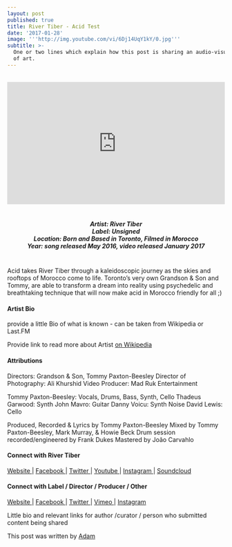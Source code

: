 ```yaml
---
layout: post
published: true
title: River Tiber - Acid Test
date: '2017-01-28'
image: '''http://img.youtube.com/vi/6Dj14UqY1kY/0.jpg'''
subtitle: >-
  One or two lines which explain how this post is sharing an audio-visual work
  of art.
---
```

<style>.embed-container { position: relative; padding-bottom: 56.25%; height: 0; overflow: hidden; max-width: 100%; } .embed-container iframe, .embed-container object, .embed-container embed { position: absolute; top: 0; left: 0; width: 100%; height: 100%; }</style><br />
<div class="embed-container">
<iframe allowfullscreen="" frameborder="0" height="315" src="https://www.youtube.com/embed/6Dj14UqY1kY" width="560"></iframe></div>
<br>
<h5 style="text-align: center;">
Artist: River Tiber <br>
Label: Unsigned <br>
Location: Born and Based in Toronto, Filmed in Morocco <br>
Year: song released May 2016, video released January 2017
</h5>
<br>
Acid takes River Tiber through a kaleidoscopic journey as the skies and rooftops of Morocco come to life. Toronto’s very own Grandson & Son and Tommy, are able to transform a dream into reality using psychedelic and breathtaking technique that will now make acid in Morocco friendly for all ;)  

#### Artist Bio

provide a little Bio of what is known - can be taken from Wikipedia or Last.FM<br />

Provide link to read more about Artist [on Wikipedia]()

#### Attributions

Directors: Grandson & Son, Tommy Paxton-Beesley
Director of Photography: Ali Khurshid 
Video Producer: Mad Ruk Entertainment

Tommy Paxton-Beesley: Vocals, Drums, Bass, Synth, Cello
Thadeus Garwood: Synth
John Mavro: Guitar
Danny Voicu: Synth Noise
David Lewis: Cello

Produced, Recorded & Lyrics by Tommy Paxton-Beesley
Mixed by Tommy Paxton-Beesley, Mark Murray, & Howie Beck
Drum session recorded/engineered by Frank Dukes
Mastered by João Carvahlo


#### Connect with River Tiber

<a class="fa fa-globe" href="http://rivertiber.com/" target="_blank"> Website </a> |
<a class="fa fa-facebook" href="https://www.facebook.com/rivertiber" target="_blank"> Facebook </a> |
<a class="fa fa-twitter" href="https://twitter.com/rivertiber" target="_blank"> Twitter </a> |
<a class="fa fa-youtube" href="https://www.youtube.com/rivertibermusic" target="_blank"> Youtube </a> |
<a class="fa fa-instagram" href="https://www.instagram.com/rivertiber" target="_blank"> Instagram </a> |
<a class="fa fa-soundcloud" href="https://soundcloud.com/rivertiber" target="_blank"> Soundcloud </a> 

#### Connect with Label / Director / Producer / Other 

<a class="fa fa-globe" href="http://" target="_blank"> Website </a> |
<a class="fa fa-facebook" href="https://www.facebook.com/" target="_blank"> Facebook </a> |
<a class="fa fa-twitter" href="https://twitter.com/" target="_blank"> Twitter </a> |
<a class="fa fa-vimeo" href="https://vimeo.com/" target="_blank"> Vimeo </a> |
<a class="fa fa-instagram" href="https://www.instagram.com/" target="_blank"> Instagram </a>

Little bio and relevant links for author /curator / person who submitted content being shared

This post was written by [Adam](http://rwz.io/contributors/adam)
